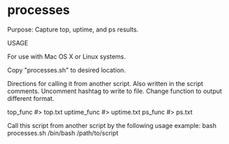# processes
Purpose: Capture top, uptime, and ps results.

USAGE

For use with Mac OS X or Linux systems.

Copy "processes.sh" to desired location.

Directions for calling it from another script. Also written in the script comments. Uncomment hashtag to write to file. Change function to output different format.

top_func #> top.txt
uptime_func #> uptime.txt
ps_func #> ps.txt

Call this script from another script by the following usage example: bash processes.sh /bin/bash /path/to/script
